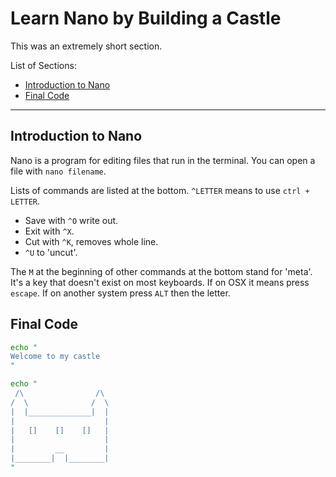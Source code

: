 # Learn Nano by Building a Castle

This was an extremely short section.

List of Sections:

<!-- TOC -->

- [Introduction to Nano](#introduction-to-nano)
- [Final Code](#final-code)

<!-- /TOC -->

---

## Introduction to Nano

Nano is a program for editing files that run in the terminal. You can open a file with `nano filename`.

Lists of commands are listed at the bottom. `^LETTER` means to use `ctrl + LETTER`.

- Save with `^O` write out.
- Exit with `^X`.
- Cut with `^K`, removes whole line.
- `^U` to 'uncut'.

The `M` at the beginning of other commands at the bottom stand for 'meta'. It's a key that doesn't exist on most keyboards. If on OSX it means press `escape`. If on another system press `ALT` then the letter.

## Final Code

```sh
echo "
Welcome to my castle
"

echo "
 /\                /\ 
/  \              /  \ 
|  |______________|  |
|                    |
|   []    []    []   |
|                    |
|         __         |
|________|  |________|
"

```
